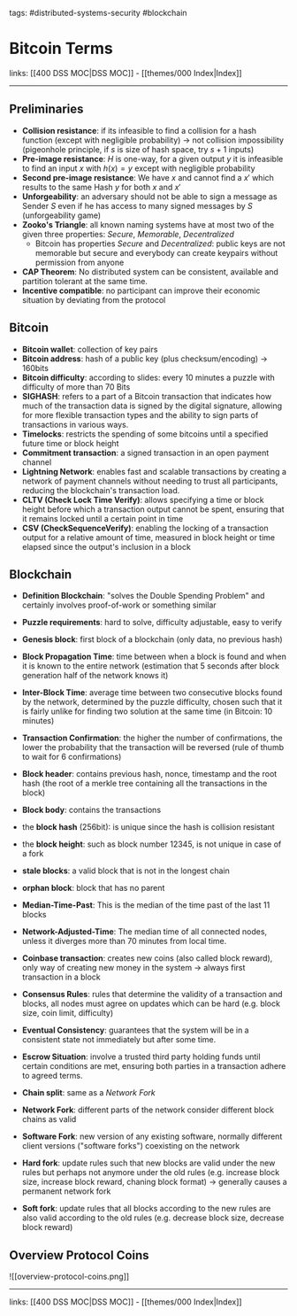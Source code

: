 tags: #distributed-systems-security  #blockchain

# Bitcoin Terms

links: [[400 DSS MOC|DSS MOC]] - [[themes/000 Index|Index]]

---

## Preliminaries

- **Collision resistance**: if its infeasible to find a collision for a hash function (except with negligible probability) $\rightarrow$ not collision impossibility (pigeonhole principle, if $s$ is size of hash space, try $s + 1$ inputs)
- **Pre-image resistance**: $H$ is one-way, for a given output $y$ it is infeasible to find an input $x$ with $h(x) = y$ except with negligible probability
- **Second pre-image resistance**: We have $x$ and cannot find a $x'$ which results to the same Hash $y$ for both $x$ and $x'$
- **Unforgeability**: an adversary should not be able to sign a message as Sender $S$ even if he has access to many signed messages by $S$ (unforgeability game)
- **Zooko's Triangle**: all known naming systems have at most two of the given three properties: *Secure*, *Memorable*, *Decentralized*
	- Bitcoin has properties *Secure* and *Decentralized*: public keys are not memorable but secure and everybody can create keypairs without permission from anyone
- **CAP Theorem**: No distributed system can be consistent, available and partition tolerant at the same time.
- **Incentive compatible**: no participant can improve their economic situation by deviating from the protocol
## Bitcoin

- **Bitcoin wallet**: collection of key pairs
- **Bitcoin address**: hash of a public key (plus checksum/encoding) $\rightarrow$ 160bits
- **Bitcoin difficulty**: according to slides: every 10 minutes a puzzle with difficulty of more than 70 Bits
- **SIGHASH**: refers to a part of a Bitcoin transaction that indicates how much of the transaction data is signed by the digital signature, allowing for more flexible transaction types and the ability to sign parts of transactions in various ways.
- **Timelocks**: restricts the spending of some bitcoins until a specified future time or block height
- **Commitment transaction**: a signed transaction in an open payment channel
- **Lightning Network**: enables fast and scalable transactions by creating a network of payment channels without needing to trust all participants, reducing the blockchain's transaction load.
- **CLTV (Check Lock Time Verify)**: allows specifying a time or block height before which a transaction output cannot be spent, ensuring that it remains locked until a certain point in time
- **CSV (CheckSequenceVerify)**: enabling the locking of a transaction output for a relative amount of time, measured in block height or time elapsed since the output's inclusion in a block

## Blockchain

- **Definition Blockchain**: "solves the Double Spending Problem" and certainly involves proof-of-work or something similar
- **Puzzle requirements**: hard to solve, difficulty adjustable, easy to verify
- **Genesis block**: first block of a blockchain (only data, no previous hash)
- **Block Propagation Time**: time between when a block is found and when it is known to the entire network (estimation that 5 seconds after block generation half of the network knows it)
- **Inter-Block Time**: average time between two consecutive blocks found by the network, determined by the puzzle difficulty, chosen such that it is fairly unlike for finding two solution at the same time (in Bitcoin: 10 minutes)
- **Transaction Confirmation**: the higher the number of confirmations, the lower the probability that the transaction will be reversed (rule of thumb to wait for 6 confirmations)
- **Block header**: contains previous hash, nonce, timestamp and the root hash (the root of a merkle tree containing all the transactions in the block)
- **Block body**: contains the transactions
- the **block hash** (256bit): is unique since the hash is collision resistant
- the **block height**: such as block number 12345, is not unique in case of a fork
- **stale blocks**: a valid block that is not in the longest chain
- **orphan block**: block that has no parent
- **Median-Time-Past**: This is the median of the time past of the last 11 blocks
- **Network-Adjusted-Time**: The median time of all connected nodes, unless it diverges more than 70 minutes from local time.
- **Coinbase transaction**: creates new coins (also called block reward), only way of creating new money in the system $\rightarrow$ always first transaction in a block
- **Consensus Rules**: rules that determine the validity of a transaction and blocks, all nodes must agree on updates which can be hard (e.g. block size, coin limit, difficulty)
- **Eventual Consistency**: guarantees that the system will be in a consistent state not immediately but after some time.
- **Escrow Situation**: involve a trusted third party holding funds until certain conditions are met, ensuring both parties in a transaction adhere to agreed terms.

- **Chain split**: same as a *Network Fork*
- **Network Fork**: different parts of the network consider different block chains as valid
- **Software Fork**: new version of any existing software, normally different client versions ("software forks") coexisting on the network
- **Hard fork**: update rules such that new blocks are valid under the new rules but perhaps not anymore under the old rules (e.g. increase block size, increase block reward, chaning block format) $\rightarrow$ generally causes a permanent network fork
- **Soft fork**: update rules that all blocks according to the new rules are also valid according to the old rules (e.g. decrease block size, decrease block reward)

## Overview Protocol Coins

![[overview-protocol-coins.png]]

---
links: [[400 DSS MOC|DSS MOC]] - [[themes/000 Index|Index]]